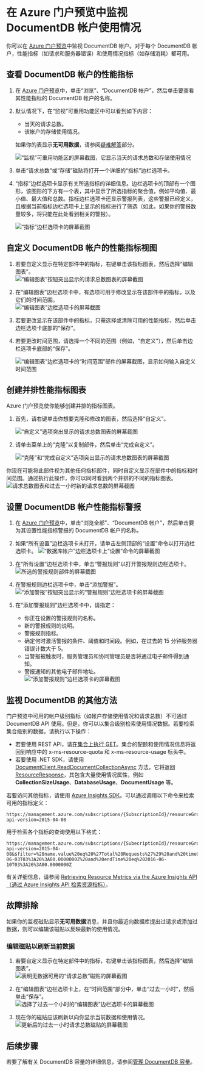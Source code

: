 <properties
	pageTitle="监视 DocumentDB 请求和存储 | Azure"
	description="了解如何监视你的 DocumentDB 帐户的性能指标（如请求和服务器错误）以及使用情况指标（如存储消耗）。"
	services="documentdb"
	documentationCenter=""
	authors="mimig1"
	manager="jhubbard"
	editor="cgronlun"/>

<tags
	ms.service="documentdb"
	ms.date="06/10/2016"
	wacn.date="07/04/2016"/>

# 在 Azure 门户预览中监视 DocumentDB 帐户使用情况

你可以在 [Azure 门户预览](https://portal.azure.cn/)中监视 DocumentDB 帐户。对于每个 DocumentDB 帐户，性能指标（如请求和服务器错误）和使用情况指标（如存储消耗）都可用。

## 查看 DocumentDB 帐户的性能指标
1.	在 [Azure 门户预览](https://portal.azure.cn/)中，单击“浏览”、“DocumentDB 帐户”，然后单击要查看其性能指标的 DocumentDB 帐户的名称。
2.	默认情况下，在“监视”可重用功能区中可以看到如下内容：
	*	当天的请求总数。
	*	该帐户的存储使用情况。

	如果你的表显示**无可用数据**，请参阅[疑难解答](#troubleshooting)部分。

	![“监视”可重用功能区的屏幕截图，它显示当天的请求总数和存储使用情况](./media/documentdb-monitor-accounts/documentdb-total-requests-and-usage.png)


3.	单击“请求总数”或“存储”磁贴将打开一个详细的“指标”边栏选项卡。
4.	“指标”边栏选项卡显示有关所选指标的详细信息。边栏选项卡的顶部有一个图形，该图形的下方有一个表，其中显示了所选指标的聚合值，例如平均值、最小值、最大值和总数。指标边栏选项卡还显示警报列表，这些警报已经定义，且根据当前指标边栏选项卡上显示的指标进行了筛选（如此，如果你的警报数量较多，将只能在此处看到相关的警报）。   

	![“指标”边栏选项卡的屏幕截图](./media/documentdb-monitor-accounts/documentdb-metric-blade.png)


## 自定义 DocumentDB 帐户的性能指标视图

1.	若要自定义显示在特定部件中的指标，右键单击该指标图表，然后选择“编辑图表”。  
	![“编辑图表”按钮突出显示的请求总数图表的屏幕截图](./media/documentdb-monitor-accounts/madocdb3.png)

2.	在“编辑图表”边栏选项卡中，有选项可用于修改显示在该部件中的指标，以及它们的时间范围。  
	![“编辑图表”边栏选项卡的屏幕截图](./media/documentdb-monitor-accounts/madocdb4.png)

3.	若要更改显示在该部件中的指标，只需选择或清除可用的性能指标，然后单击边栏选项卡底部的“保存”。
4.	若要更改时间范围，请选择一个不同的范围（例如，“自定义”），然后单击边栏选项卡底部的“保存”。  

	![“编辑图表”边栏选项卡的“时间范围”部件的屏幕截图，显示如何输入自定义时间范围](./media/documentdb-monitor-accounts/madocdb5.png)


## 创建并排性能指标图表
Azure 门户预览使你能够创建并排的指标图表。

1.	首先，请右键单击你想要克隆和修改的图表，然后选择“自定义”。

	![“自定义”选项突出显示的请求总数图表的屏幕截图](./media/documentdb-monitor-accounts/madocdb6.png)

2.	请单击菜单上的“克隆”以复制部件，然后单击“完成自定义”。

	![“克隆”和“完成自定义”选项突出显示的请求总数图表的屏幕截图](./media/documentdb-monitor-accounts/madocdb7.png)


你现在可能将此部件视为其他任何指标部件，同时自定义显示在部件中的指标和时间范围。通过执行此操作，你可以同时看到两个并排的不同的指标图表。  
	![请求总数图表和过去一小时新的请求总数的屏幕截图](./media/documentdb-monitor-accounts/madocdb8.png)

## 设置 DocumentDB 帐户性能指标警报
1.	在 [Azure 门户预览](https://portal.azure.cn/)中，单击“浏览全部”、“DocumentDB 帐户”，然后单击要为其设置性能指标警报的 DocumentDB 帐户的名称。

2.	如果“所有设置”边栏选项卡未打开，请单击左侧顶部的“设置”命令以打开边栏选项卡。
	![“数据库帐户”边栏选项卡上“设置”命令的屏幕截图](./media/documentdb-monitor-accounts/madocdb10.png)

3.	在“所有设置”边栏选项卡中，单击“警报规则”以打开警报规则边栏选项卡。  
	![所选的警报规则部件的屏幕截图](./media/documentdb-monitor-accounts/madocdb10.5.png)

4.	在警报规则边栏选项卡中，单击“添加警报”。  
	![“添加警报”按钮突出显示的“警报规则”边栏选项卡的屏幕截图](./media/documentdb-monitor-accounts/madocdb11.png)

5.	在“添加警报规则”边栏选项卡中，请指定：
	*	你正在设置的警报规则的名称。
	*	新的警报规则的说明。
	*	警报规则指标。
	*	确定何时激活警报的条件、阈值和时间段。例如，在过去的 15 分钟服务器错误计数大于 5。
	*	当警报被触发时，服务管理员和协同管理员是否将通过电子邮件得到通知。
	*	警报通知的其他电子邮件地址。  
	![“添加警报规则”边栏选项卡的屏幕截图](./media/documentdb-monitor-accounts/madocdb12.png)

## 监视 DocumentDB 的其他方法
门户预览中可用的帐户级别指标（如帐户存储使用情况和请求总数）不可通过 DocumentDB API 使用。但是，你可以以集合级别检索使用情况数据。若要检索集合级别的数据，请执行以下操作：

- 若要使用 REST API，请[在集合上执行 GET](https://msdn.microsoft.com/library/mt489073.aspx)。集合的配额和使用情况信息将返回到响应中的 x-ms-resource-quota 和 x-ms-resource-usage 标头中。
- 若要使用 .NET SDK，请使用 [DocumentClient.ReadDocumentCollectionAsync](https://msdn.microsoft.com/library/microsoft.azure.documents.client.documentclient.readdocumentcollectionasync.aspx) 方法，它将返回 [ResourceResponse](https://msdn.microsoft.com/library/dn799209.aspx)，其包含大量使用情况属性，例如 **CollectionSizeUsage**、**DatabaseUsage**、**DocumentUsage** 等。

若要访问其他指标，请使用 [Azure Insights SDK](https://www.nuget.org/packages/Microsoft.Azure.Insights)。可以通过调用以下命令来检索可用的指标定义：

    https://management.azure.com/subscriptions/{SubscriptionId}/resourceGroups/{ResourceGroup}/providers/Microsoft.DocumentDb/databaseAccounts/{DocumentDBAccountName}/metricDefinitions?api-version=2015-04-08 

用于检索各个指标的查询使用以下格式：

    https://management.azure.com/subscriptions/{SubecriptionId}/resourceGroups/{ResourceGroup}/providers/Microsoft.DocumentDb/databaseAccounts/{DocumentDBAccountName}/metrics?api-version=2015-04-08&$filter=%28name.value%20eq%20%27Total%20Requests%27%29%20and%20timeGrain%20eq%20duration%27PT5M%27%20and%20startTime%20eq%202016-06-03T03%3A26%3A00.0000000Z%20and%20endTime%20eq%202016-06-10T03%3A26%3A00.0000000Z

有关详细信息，请参阅 [Retrieving Resource Metrics via the Azure Insights API（通过 Azure Insights API 检索资源指标）](https://blogs.msdn.microsoft.com/cloud_solution_architect/2016/02/23/retrieving-resource-metrics-via-the-azure-insights-api/)。

## 故障排除
如果你的监视磁贴显示**无可用数据**消息，并且你最近向数据库提出过请求或添加过数据，则可以编辑该磁贴以反映最新的使用情况。

### 编辑磁贴以刷新当前数据
1.	若要自定义显示在特定部件中的指标，右键单击该指标图表，然后选择“编辑图表”。  
    ![表明无数据可用的“请求总数”磁贴的屏幕截图](./media/documentdb-monitor-accounts/documentdb-no-available-data.png)

2.	在“编辑图表”边栏选项卡上，在“时间范围”部分中，单击“过去一小时”，然后单击“保存”。  
	![选择了过去一个小时的“编辑图表”边栏选项卡的屏幕截图](./media/documentdb-monitor-accounts/documentdb-no-available-data-past-hour.png)


3.	现在你的磁贴应该刷新以向你显示当前数据和使用情况。  
	![更新后的过去一小时请求总数磁贴的屏幕截图](./media/documentdb-monitor-accounts/documentdb-no-available-data-fixed.png)

## 后续步骤
若要了解有关 DocumentDB 容量的详细信息，请参阅[管理 DocumentDB 容量](/documentation/articles/documentdb-manage/)。

<!---HONumber=Mooncake_0627_2016-->